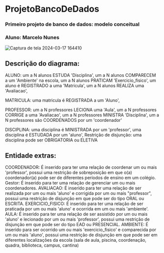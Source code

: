 # ProjetoBancoDeDados
### Primeiro projeto de banco de dados: modelo conceitual
### Aluno: Marcelo Nunes
![Captura de tela 2024-03-17 164410](https://github.com/marcelopetroni/ProjetoBancoDeDados/assets/105806830/b218bf22-5f6c-4c5c-b7c5-d0911ac81628)


## Descrição do diagrama:

ALUNO:
um a N alunos ESTUDA 'Disciplina',
um a N alunos COMPARECEM a um 'Ambiente' na escola,
um a N alunos PRATICAM 'Exercicio_fisico',
um aluno é REGISTRADO a uma 'Matricula',
um a N alunos REALIZA uma 'Avaliacao',

MATRICULA:
uma matricula é REGISTRADA a um 'Aluno',

PROFESSOR:
um a N professores LECIONA uma 'Aula',
um a N professores CORRIGE a uma 'Avaliacao',
um a N professores MINISTRA 'Disciplina',
um a N professores são COORDENADOS por um 'coordenador'

DISCIPLINA:
uma disciplina é MINISTRADA por um 'professor',
uma disciplina é ESTUDADA por um 'aluno',
Restrição de disjunção: uma disciplina pode ser OBRIGATORIA ou ELETIVA

## Entidade extras:
COORDENADOR:
É inserido para ter uma relação de coordenar um ou mais 'professor', possui uma restrição de sobreposição em que o(a) coordenador(a) pode ser de diferentes períodos de ensino em um colégio.
Gestor:
É inserido para ter uma relação de gerenciar um ou mais coordenadores.
AVALIACAO:
É inserido para ter uma relação de ser realizada por um ou mais 'aluno' e corrigida por um ou mais "professor", possui uma restrição de disjunção em que pode ser do tipo ORAL ou ESCRITA.
EXERCICIO_FISICO:
É inserido para ter uma relação de ser praticada por um ou mais 'aluno' e ocorrida em um ou mais 'ambiente'.
AULA:
É inserido para ter uma relação de ser assistido por um ou mais 'aluno' e lecionado por um ou mais 'professor', possui uma restrição de disjunção em que pode ser do tipo EAD ou PRESENCIAL.
AMBIENTE:
É inserido para ser ocorrido um ou mais 'exercicio_fisico' e comparecida por um ou mais 'aluno', possui uma restrição de disjunção em que pode ser em diferentes localizações da escola (sala de aula, piscina, coordenação, quadra, biblioteca, campus, cantina)
